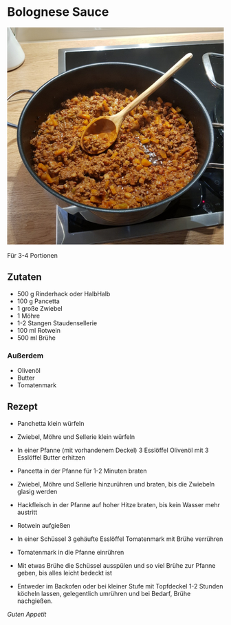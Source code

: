 # Bolognese Sauce

![img](imgs/Bolognese_Sauce.jpg)

Für 3-4 Portionen

## Zutaten
- 500 g Rinderhack oder HalbHalb
- 100 g Pancetta
- 1 große Zwiebel
- 1 Möhre
- 1-2 Stangen Staudensellerie
- 100 ml Rotwein
- 500 ml Brühe

### Außerdem
- Olivenöl
- Butter
- Tomatenmark

## Rezept
- Panchetta klein würfeln

- Zwiebel, Möhre und Sellerie klein würfeln

- In einer Pfanne (mit vorhandenem Deckel) 3 Esslöffel Olivenöl mit 3 Esslöffel Butter erhitzen

- Pancetta in der Pfanne für 1-2 Minuten braten

- Zwiebel, Möhre und Sellerie hinzurühren und braten, bis die Zwiebeln glasig werden

- Hackfleisch in der Pfanne auf hoher Hitze braten, bis kein Wasser mehr austritt

- Rotwein aufgießen

- In einer Schüssel 3 gehäufte Esslöffel Tomatenmark mit Brühe verrühren

- Tomatenmark in die Pfanne einrühren

- Mit etwas Brühe die Schüssel ausspülen und so viel Brühe zur Pfanne geben, bis alles leicht bedeckt ist

- Entweder im Backofen oder bei kleiner Stufe mit Topfdeckel 1-2 Stunden köcheln lassen, gelegentlich umrühren und bei Bedarf, Brühe nachgießen.

*Guten Appetit*
